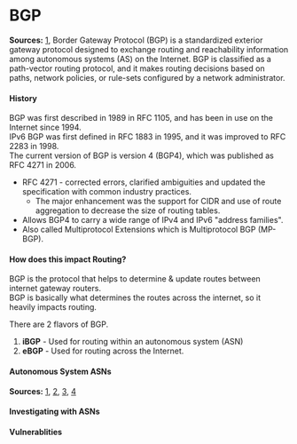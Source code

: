 # BGP
**Sources:** [1][bgp-1],
Border Gateway Protocol (BGP) is a standardized exterior gateway protocol designed to exchange routing and reachability information among autonomous systems (AS) on the Internet. BGP is classified as a path-vector routing protocol, and it makes routing decisions based on paths, network policies, or rule-sets configured by a network administrator.

#### History
BGP was first described in 1989 in RFC 1105, and has been in use on the Internet since 1994.  
IPv6 BGP was first defined in RFC 1883 in 1995, and it was improved to RFC 2283 in 1998.  
The current version of BGP is version 4 (BGP4), which was published as RFC 4271 in 2006.  
* RFC 4271 - corrected errors, clarified ambiguities and updated the specification with common industry practices. 
  * The major enhancement was the support for CIDR and use of route aggregation to decrease the size of routing tables.
* Allows BGP4 to carry a wide range of IPv4 and IPv6 "address families".
* Also called Multiprotocol Extensions which is Multiprotocol BGP (MP-BGP).

#### How does this impact Routing?
BGP is the protocol that helps to determine & update routes between internet gateway routers.  
BGP is basically what determines the routes across the internet, so it heavily impacts routing.  

There are 2 flavors of BGP.
1. **iBGP** - Used for routing within an autonomous system (ASN)
2. **eBGP** - Used for routing across the Internet.

#### Autonomous System ASNs
**Sources:** [1][asn-1], [2][asn-2], [3][asn-3], [4][asn-4]  

#### Investigating with ASNs
#### Vulnerablities

[bgp-1]: https://en.wikipedia.org/wiki/Border_Gateway_Protocol
[asn-1]: https://en.wikipedia.org/wiki/Autonomous_system_(Internet)
[asn-2]: https://help.apnic.net/s/article/Autonomous-System-numbers
[asn-3]: https://www.iana.org/assignments/as-numbers/as-numbers.xhtml
[asn-4]: https://www.ripe.net/publications/docs/ripe-679
